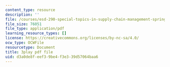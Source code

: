 ```yaml
---
content_type: resource
description: ''
file: /courses/esd-290-special-topics-in-supply-chain-management-spring-2005/d3a0de8feef39be4f3e339d57064baa6_msiE_LqgUEY.pdf
file_size: 76051
file_type: application/pdf
learning_resource_types: []
license: https://creativecommons.org/licenses/by-nc-sa/4.0/
ocw_type: OCWFile
resourcetype: Document
title: 3play pdf file
uid: d3a0de8f-eef3-9be4-f3e3-39d57064baa6
---
```

